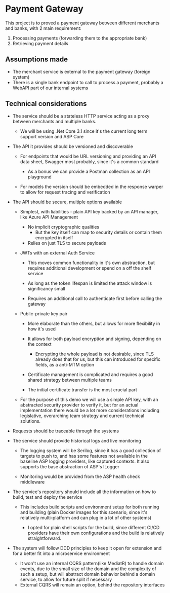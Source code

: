 # Payment Gateway

This project is to proved a payment gateway between different merchants and banks, with 2 main requirement:

1. Processing payments (forwarding them to the appropriate bank)
2. Retrieving payment details

## Assumptions made

- The merchant service is external to the payment gateway (foreign system)
- There is a single bank endpoint to call to process a payment, probably a WebAPI part of our internal systems

## Technical considerations

- The service should be a stateless HTTP service acting as a proxy between merchants and multiple banks.

  - We will be using .Net Core 3.1 since it's the current long term support version and ASP Core

- The API it provides should be versioned and discoverable

  - For endpoints that would be URL versioning and providing an API data sheet, Swagger most probably, since it's a common standard

    - As a bonus we can provide a Postman collection as an API playground

  - For models the version should be embedded in the response warper to allow for request tracing and verification

- The API should be secure, multiple options available

  - Simplest, with liabilities - plain API key backed by an API manager, like Azure API Management

    - No implicit cryptographic qualities
      - But the key itself can map to security details or contain them encrypted in itself
    - Relies on just TLS to secure payloads

  - JWTs with an external Auth Service

    - This moves common functionality in it's own abstraction, but requires additional development or spend on a off the shelf service

    - As long as the token lifespan is limited the attack window is significancy small

    - Requires an additional call to authenticate first before calling the gateway

  - Public-private key pair

    - More elaborate than the others, but allows for more flexibility in how it's used

    - It allows for both payload encryption and signing, depending on the context

      - Encrypting the whole payload is not desirable, since TLS already does that for us, but this can introduced for specific fields, as a anti-MTM option

    - Certificate management is complicated and requires a good shared strategy between multiple teams

    - The initial certificate transfer is the most crucial part

  - For the purpose of this demo we will use a simple API key, with an abstracted security provider to verify it, but for an actual implementation there would be a lot more considerations including legislative, overarching team strategy and current technical solutions.

- Requests should be traceable through the systems

- The service should provide historical logs and live monitoring

  - The logging system will be Serilog, since it has a good collection of targets to push to, and has some features not available in the baseline ASP logging providers, like captured contexts. It also supports the base abstraction of ASP's ILogger

  - Monitoring would be provided from the ASP health check middleware

- The service's repository should include all the information on how to build, test and deploy the service

  - This includes build scripts and environment setup for both running and building (plain Docker images for this scenario, since it's relatively multi-platform and can plug in a lot of other systems)

    - I opted for plain shell scripts for the build, since different CI/CD providers have their own configurations and the build is relatively straightforward.

- The system will follow DDD principles to keep it open for extension and for a better fit into a microservice environment
  - It won't use an internal CQRS pattern(like MediatR) to handle domain events, due to the small size of the domain and the complexity of such a setup, but will abstract domain behavior behind a domain service, to allow for future split if necessary
  - External CQRS will remain an option, behind the repository interfaces
